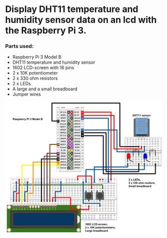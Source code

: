 # Display DHT11 temperature and humidity sensor data on an lcd with the Raspberry Pi 3.

### Parts used:
* Raspberry Pi 3 Model B
* DHT11 temperature and humidity sensor
* 1602 LCD-screen with 16 pins
* 2 x 10K potentiometer
* 2 x 330 ohm resistors
* 2 x LEDs
* A large and a small breadboard
* Jumper wires

![alt text](https://github.com/PyhaMarkus/dht11-lcd/blob/master/pictures/raspberrypi_LCD.png "Connections")
